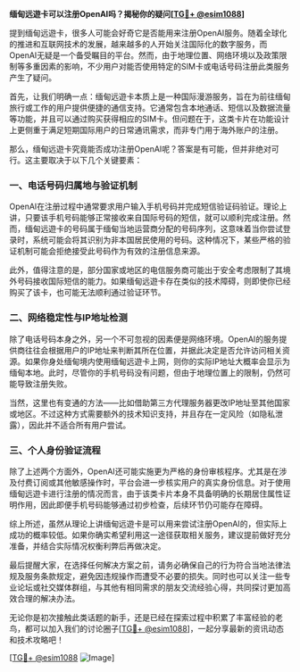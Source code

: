 **缅甸远遊卡可以注册OpenAI吗？揭秘你的疑问[[TG💪+ @esim1088](https://t.me/s/esim1088)]**

提到缅甸远遊卡，很多人可能会好奇它是否能用来注册OpenAI服务。随着全球化的推进和互联网技术的发展，越来越多的人开始关注国际化的数字服务，而OpenAI无疑是一个备受瞩目的平台。然而，由于地理位置、网络环境以及政策限制等多重因素的影响，不少用户对能否使用特定的SIM卡或电话号码注册此类服务产生了疑问。

首先，让我们明确一点：缅甸远遊卡本质上是一种国际漫游服务，旨在为前往缅甸旅行或工作的用户提供便捷的通信支持。它通常包含本地通话、短信以及数据流量等功能，并且可以通过购买获得相应的SIM卡。但问题在于，这类卡片在功能设计上更侧重于满足短期国际用户的日常通讯需求，而非专门用于海外账户的注册。

那么，缅甸远遊卡究竟能否成功注册OpenAI呢？答案是有可能，但并非绝对可行。这主要取决于以下几个关键要素：

### 一、电话号码归属地与验证机制

OpenAI在注册过程中通常要求用户输入手机号码并完成短信验证码验证。理论上讲，只要该手机号码能够正常接收来自国际号码的短信，就可以顺利完成注册。然而，缅甸远遊卡的号码属于缅甸当地运营商分配的号码序列，这意味着当你尝试登录时，系统可能会将其识别为非本国居民使用的号码。这种情况下，某些严格的验证机制可能会拒绝接受此号码作为有效的注册信息来源。

此外，值得注意的是，部分国家或地区的电信服务商可能出于安全考虑限制了其境外号码接收国际短信的能力。如果缅甸远遊卡存在类似的技术障碍，则即使你已经购买了该卡，也可能无法顺利通过验证环节。

### 二、网络稳定性与IP地址检测

除了电话号码本身之外，另一个不可忽视的因素便是网络环境。OpenAI的服务提供商往往会根据用户的IP地址来判断其所在位置，并据此决定是否允许访问相关资源。如果你身处缅甸境内使用缅甸远遊卡上网，则你的实际IP地址大概率会显示为缅甸本地。此时，尽管你的手机号码没有问题，但由于地理位置上的限制，仍然可能导致注册失败。

当然，这里也有变通的方法——比如借助第三方代理服务器更改IP地址至其他国家或地区。不过这种方式需要额外的技术知识支持，并且存在一定风险（如隐私泄露），因此并不适合所有用户尝试。

### 三、个人身份验证流程

除了上述两个方面外，OpenAI还可能实施更为严格的身份审核程序。尤其是在涉及付费订阅或其他敏感操作时，平台会进一步核实用户的真实身份信息。对于使用缅甸远遊卡进行注册的情况而言，由于该类卡片本身不具备明确的长期居住属性证明作用，因此即便手机号码能够通过初步检查，后续环节仍可能存在障碍。

综上所述，虽然从理论上讲缅甸远遊卡是可以用来尝试注册OpenAI的，但实际上成功的概率较低。如果你确实希望利用这一途径获取相关服务，建议提前做好充分准备，并结合实际情况权衡利弊后再做决定。

最后提醒大家，在选择任何解决方案之前，请务必确保自己的行为符合当地法律法规及服务条款规定，避免因违规操作而遭受不必要的损失。同时也可以关注一些专业论坛或社交媒体群组，与其他有相同需求的朋友交流经验心得，共同探讨更加高效合理的解决办法。

无论你是初次接触此类话题的新手，还是已经在探索过程中积累了丰富经验的老鸟，都可以加入我们的讨论圈子[[TG💪+ @esim1088](https://t.me/s/esim1088)]，一起分享最新的资讯动态和技术攻略吧！

[[TG💪+ @esim1088](https://t.me/s/esim1088) ![Image](https://i.postimg.cc/4NQfJmqS/Snipaste-2025-05-13-00-14-12.png)]